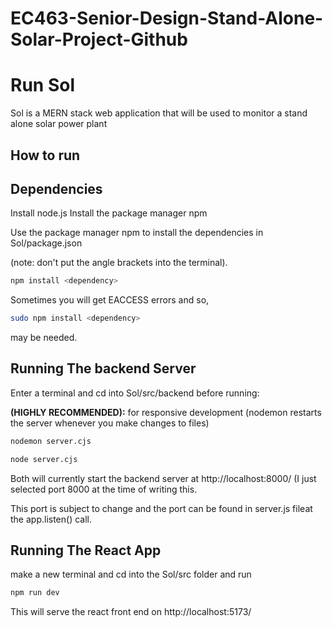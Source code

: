 # EC463-Senior-Design-Stand-Alone-Solar-Project-Github

# Run Sol

Sol is a MERN stack web application that will be used to monitor a stand alone solar power plant

## How to run 

## Dependencies

Install node.js
Install the package manager npm

Use the package manager npm to install the dependencies in Sol/package.json

(note: don't put the angle brackets into the terminal). 

```bash
npm install <dependency>
```
Sometimes you will get EACCESS errors and so,

```bash
sudo npm install <dependency>
```

may be needed.

## Running The backend Server

Enter a terminal and cd into Sol/src/backend before running:

__(HIGHLY RECOMMENDED):__
for responsive development (nodemon restarts the server whenever you make changes to files) 
```bash
nodemon server.cjs
```


```bash
node server.cjs
```
Both will currently start the backend server at http://localhost:8000/ (I just selected port 8000 at the time of writing this.

This port is subject to change and the port can be found in server.js fileat the app.listen() call.


## Running The React App

make a new terminal and cd into the Sol/src folder and run
```bash
npm run dev
```

This will serve the react front end on http://localhost:5173/



